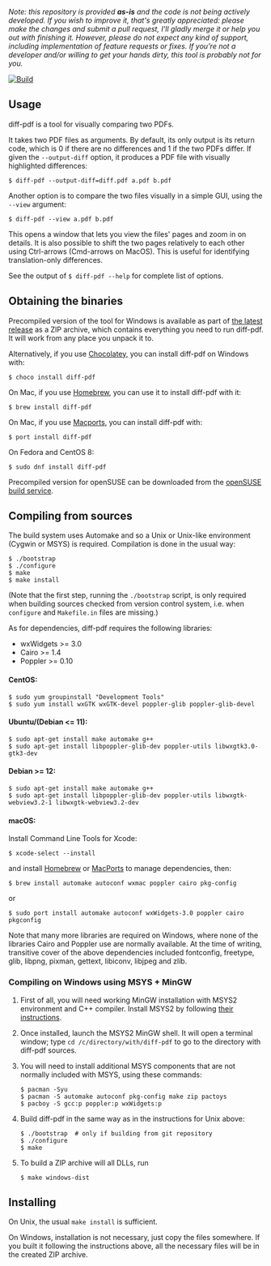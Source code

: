 *Note: this repository is provided **as-is** and the code is not being actively
developed. If you wish to improve it, that's greatly appreciated: please make
the changes and submit a pull request, I'll gladly merge it or help you out
with finishing it. However, please do not expect any kind of support, including
implementation of feature requests or fixes. If you're not a developer and/or
willing to get your hands dirty, this tool is probably not for you.*

[![Build](https://github.com/vslavik/diff-pdf/actions/workflows/build.yml/badge.svg)](https://github.com/vslavik/diff-pdf/actions/workflows/build.yml)

## Usage

diff-pdf is a tool for visually comparing two PDFs.

It takes two PDF files as arguments. By default, its only output is its return
code, which is 0 if there are no differences and 1 if the two PDFs differ. If
given the `--output-diff` option, it produces a PDF file with visually
highlighted differences:

```
$ diff-pdf --output-diff=diff.pdf a.pdf b.pdf
```

Another option is to compare the two files visually in a simple GUI, using
the `--view` argument:

```
$ diff-pdf --view a.pdf b.pdf
```

This opens a window that lets you view the files' pages and zoom in on details.
It is also possible to shift the two pages relatively to each other using
Ctrl-arrows (Cmd-arrows on MacOS). This is useful for identifying translation-only differences.

See the output of `$ diff-pdf --help` for complete list of options.


## Obtaining the binaries

Precompiled version of the tool for Windows is available as part of
[the latest release](https://github.com/vslavik/diff-pdf/releases/latest/)
as a ZIP archive, which contains everything you need to run diff-pdf. It will
work from any place you unpack it to.

Alternatively, if you use [Chocolatey](https://chocolatey.org/), you can install
diff-pdf on Windows with:
```
$ choco install diff-pdf
```
On Mac, if you use [Homebrew](https://brew.sh), you can use it to install diff-pdf with it:
```
$ brew install diff-pdf
```
On Mac, if you use [Macports](https://macports.org), you can install diff-pdf with:
```
$ port install diff-pdf
```
On  Fedora and CentOS 8:
```
$ sudo dnf install diff-pdf
```
Precompiled version for openSUSE can be downloaded from the
[openSUSE build service](http://software.opensuse.org).


## Compiling from sources

The build system uses Automake and so a Unix or Unix-like environment (Cygwin
or MSYS) is required. Compilation is done in the usual way:

```
$ ./bootstrap
$ ./configure
$ make
$ make install
```

(Note that the first step, running the `./bootstrap` script, is only required
when building sources checked from version control system, i.e. when `configure`
and `Makefile.in` files are missing.)

As for dependencies, diff-pdf requires the following libraries:

- wxWidgets >= 3.0
- Cairo >= 1.4
- Poppler >= 0.10

#### CentOS:

```
$ sudo yum groupinstall "Development Tools"
$ sudo yum install wxGTK wxGTK-devel poppler-glib poppler-glib-devel
```

#### Ubuntu/(Debian <= 11):

```
$ sudo apt-get install make automake g++
$ sudo apt-get install libpoppler-glib-dev poppler-utils libwxgtk3.0-gtk3-dev
```

#### Debian >= 12:

```
$ sudo apt-get install make automake g++
$ sudo apt-get install libpoppler-glib-dev poppler-utils libwxgtk-webview3.2-1 libwxgtk-webview3.2-dev
```
#### macOS:
Install Command Line Tools for Xcode:

```
$ xcode-select --install
```

and install [Homebrew](https://brew.sh) or [MacPorts](https://www.macports.org) to manage dependencies, then:

```
$ brew install automake autoconf wxmac poppler cairo pkg-config
```

or

```
$ sudo port install automake autoconf wxWidgets-3.0 poppler cairo pkgconfig
```

Note that many more libraries are required on Windows, where none of the
libraries Cairo and Poppler use are normally available. At the time of writing,
transitive cover of the above dependencies included fontconfig, freetype, glib,
libpng, pixman, gettext, libiconv, libjpeg and zlib.


### Compiling on Windows using MSYS + MinGW

1. First of all, you will need working MinGW installation with MSYS2 environment
and C++ compiler. Install MSYS2 by following [their instructions](https://www.msys2.org).

1. Once installed, launch the MSYS2 MinGW shell. It will open a terminal window;
type `cd /c/directory/with/diff-pdf` to go to the directory with diff-pdf
sources.

1. You will need to install additional MSYS components that are not normally
included with MSYS, using these commands:

    ```
    $ pacman -Syu
    $ pacman -S automake autoconf pkg-config make zip pactoys
    $ pacboy -S gcc:p poppler:p wxWidgets:p
    ```

1. Build diff-pdf in the same way as in the instructions for Unix above:

    ```
    $ ./bootstrap  # only if building from git repository
    $ ./configure
    $ make
    ```

1. To build a ZIP archive will all DLLs, run
    ```
    $ make windows-dist
    ```


## Installing

On Unix, the usual `make install` is sufficient.

On Windows, installation is not necessary, just copy the files somewhere. If
you built it following the instructions above, all the necessary files will be
in the created ZIP archive.
